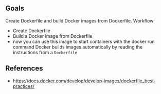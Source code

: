 ## Goals
Create Dockerfile and build  Docker images from Dockerfile.
 Workflow 
- Create Dockerfile 
- Build a Docker image from Dockerfile
- now you can use this image to start containers with the docker run command
Docker builds images automatically by reading the instructions from a `Dockerfile`


## References
- https://docs.docker.com/develop/develop-images/dockerfile_best-practices/

<!--stackedit_data:
eyJoaXN0b3J5IjpbLTEzMDU0MDE3ODMsLTM1NjQ0MjAzOCw0Mj
I1NTAyOV19
-->